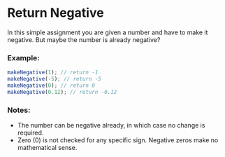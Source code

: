 # Return Negative

In this simple assignment you are given a number and have to make it negative. But maybe the number is already negative?

### Example:

```javascript
makeNegative(1); // return -1
makeNegative(-5); // return -5
makeNegative(0); // return 0
makeNegative(0.12); // return -0.12
```

### Notes:

* The number can be negative already, in which case no change is required.
* Zero (0) is not checked for any specific sign. Negative zeros make no mathematical sense.
